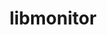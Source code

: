 ---
title: "libmonitor"
layout: cache
categories: [package, develop-2025-05-18]
meta: {"compilers": ["gcc@11.4.0", "intel-oneapi-compilers@2025.1.0"], "num_specs": 3, "num_specs_by_stack": {"e4s": 1, "e4s-neoverse-v2": 1, "e4s-oneapi": 1, "e4s-rocm-external": 1, "root": 3}, "oss": ["ubuntu22.04"], "platforms": ["linux"], "stacks": ["e4s", "e4s-neoverse-v2", "e4s-oneapi", "e4s-rocm-external", "root"], "targets": ["neoverse_v2", "x86_64_v3"], "versions": ["2023.03.15"]}
spec_details: [{"compiler": "gcc@11.4.0", "hash": "3feyeippkpxn5mxsnutj2iftewleseh6", "os": "ubuntu22.04", "platform": "linux", "size": "-", "stacks": ["e4s-neoverse-v2", "root"], "target": "neoverse_v2", "variants": ["build_system=autotools", "~commrank", "~dlopen", "+hpctoolkit"], "versions": ["2023.03.15"]}, {"compiler": "intel-oneapi-compilers@2025.1.0", "hash": "ds6omkgwlu6pijlxl2mp4urceucam4tg", "os": "ubuntu22.04", "platform": "linux", "size": "-", "stacks": ["e4s-oneapi", "root"], "target": "x86_64_v3", "variants": ["build_system=autotools", "~commrank", "~dlopen", "+hpctoolkit"], "versions": ["2023.03.15"]}, {"compiler": "gcc@11.4.0", "hash": "wnjgo6ynkzo2zhpoky4bia5we7gtfsdc", "os": "ubuntu22.04", "platform": "linux", "size": "-", "stacks": ["e4s", "e4s-rocm-external", "root"], "target": "x86_64_v3", "variants": ["build_system=autotools", "~commrank", "~dlopen", "+hpctoolkit"], "versions": ["2023.03.15"]}]
---